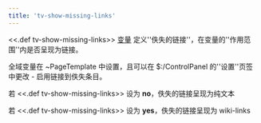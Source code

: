 ```yaml
---
title: 'tv-show-missing-links'
---
```


<<.def tv-show-missing-links>> [变量](Variables) 定义''佚失的链接''，在变量的''作用范围''内是否呈现为链接。

全域变量在 ~PageTemplate 中设置，且可以在 $:/ControlPanel 的''设置''页签中更改 - 启用链接到佚失条目。

若 <<.def tv-show-missing-links>> 设为 **no**，佚失的链接呈现为纯文本

若 <<.def tv-show-missing-links>> 设为 **yes**，佚失的链接呈现为 wiki-links
